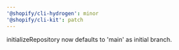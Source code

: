 ```yaml
---
'@shopify/cli-hydrogen': minor
'@shopify/cli-kit': patch
---
```


initializeRepository now defaults to 'main' as initial branch.
